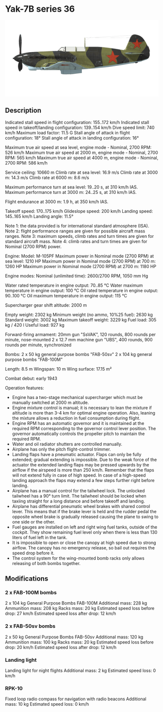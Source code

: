 ﻿# Yak-7B series 36

![yak7bs36](../images/yak7bs36.png)

## Description

Indicated stall speed in flight configuration: 155..172 km/h
Indicated stall speed in takeoff/landing configuration: 139..154 km/h
Dive speed limit: 740 km/h
Maximum load factor: 11.5 G
Stall angle of attack in flight configuration: 18°
Stall angle of attack in landing configuration: 16°

Maximum true air speed at sea level, engine mode - Nominal, 2700 RPM: 526 km/h
Maximum true air speed at 2000 m, engine mode - Nominal, 2700 RPM: 565 km/h
Maximum true air speed at 4000 m, engine mode - Nominal, 2700 RPM: 586 km/h

Service ceiling: 10660 m
Climb rate at sea level: 16.9 m/s
Climb rate at 3000 m: 14.3 m/s
Climb rate at 6000 m: 8.6 m/s

Maximum performance turn at sea level: 19..20 s, at 310 km/h IAS.
Maximum performance turn at 3000 m: 24..25 s, at 310 km/h IAS.

Flight endurance at 3000 m: 1.9 h, at 350 km/h IAS.

Takeoff speed: 170..175 km/h
Glideslope speed: 200 km/h
Landing speed: 145..165 km/h
Landing angle: 11.5°

Note 1: the data provided is for international standard atmosphere (ISA).
Note 2: flight performance ranges are given for possible aircraft mass ranges.
Note 3: maximum speeds, climb rates and turn times are given for standard aircraft mass.
Note 4: climb rates and turn times are given for Nominal (2700 RPM) power.

Engine:
Model: M-105PF
Maximum power in Nominal mode (2700 RPM) at sea level: 1210 HP
Maximum power in Nominal mode (2700 RPM) at 700 m: 1260 HP
Maximum power in Nominal mode (2700 RPM) at 2700 m: 1180 HP

Engine modes:
Nominal (unlimited time): 2600/2700 RPM, 1050 mm Hg

Water rated temperature in engine output: 70..85 °C
Water maximum temperature in engine output: 100 °C
Oil rated temperature in engine output: 90..100 °C
Oil maximum temperature in engine output: 115 °C

Supercharger gear shift altitude: 2000 m

Empty weight: 2302 kg
Minimum weight (no ammo, 10%25 fuel): 2630 kg
Standard weight: 3002 kg
Maximum takeoff weight: 3229 kg
Fuel load: 305 kg / 420 l
Useful load: 927 kg

Forward-firing armament:
20mm gun "SsVAK", 120 rounds, 800 rounds per minute, nose-mounted
2 x 12.7 mm machine gun "UBS", 400 rounds, 900 rounds per minute, synchronized

Bombs:
2 x 50 kg general purpose bombs "FAB-50sv"
2 x 104 kg general purpose bombs "FAB-100M"

Length: 8.5 m
Wingspan: 10 m
Wing surface: 17.15 m²

Combat debut: early 1943

Operation features:
- Engine has a two-stage mechanical supercharger which must be manually switched at 2000 m altitude.
- Engine mixture control is manual; it is necessary to lean the mixture if altitude is more than 3-4 km for optimal engine operation. Also, leaning the mixture allows a reduction in fuel consumption during flight.
- Engine RPM has an automatic governor and it is maintained at the required RPM corresponding to the governor control lever position. The governor automatically controls the propeller pitch to maintain the required RPM.
- Water and oil radiator shutters are controlled manually.
- Airplane has only the pitch flight-control trimmer.
- Landing flaps have a pneumatic actuator. Flaps can only be fully extended; gradual extending is impossible. Due to the weak force of the actuator the extended landing flaps may be pressed upwards by the airflow if the airspeed is more than 250 km/h. Remember that the flaps will not extend fully in case of high speed. In case of a high-speed landing approach the flaps may extend a few steps further right before landing.
- Airplane has a manual control for the tailwheel lock. The unlocked tailwheel has a 90° turn limit. The tailwheel should be locked when taxiing straight for a long distance and before takeoff and landing.
- Airplane has differential pneumatic wheel brakes with shared control lever. This means that if the brake lever is held and the rudder pedal the opposite wheel brake is gradually released causing the plane to swing to one side or the other.
- Fuel gauges are installed on left and right wing fuel tanks, outside of the cockpit. They show remaining fuel level only when there is less than 130 liters of fuel left in the tank.
- It is impossible to open or close the canopy at high speed due to strong airflow. The canopy has no emergency release, so bail out requires the speed drop before it.
- The control system for the wing-mounted bomb racks only allows releasing of both bombs together.

## Modifications


### 2 x FAB-100M bombs

2 x 104 kg General Purpose Bombs FAB-100M
Additional mass: 228 kg
Ammunition mass: 208 kg
Racks mass: 20 kg
Estimated speed loss before drop: 27 km/h
Estimated speed loss after drop: 12 km/h

### 2 x FAB-50sv bombs

2 x 50 kg General Purpose Bombs FAB-50sv
Additional mass: 120 kg
Ammunition mass: 100 kg
Racks mass: 20 kg
Estimated speed loss before drop: 20 km/h
Estimated speed loss after drop: 12 km/h

### Landing light

Landing light for night flights
Additional mass: 2 kg
Estimated speed loss: 0 km/h

### RPK-10

Fixed loop radio compass for navigation with radio beacons
Additional mass: 10 kg
Estimated speed loss: 0 km/h